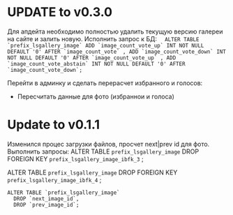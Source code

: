 # UPDATE to v0.3.0

Для апдейта необходимо полностью удалить текущую версию галереи на сайте и залить новую.
Исполнить запрос к БД:
```  ALTER TABLE `prefix_lsgallery_image`
	ADD `image_count_vote_up` INT NOT NULL DEFAULT '0' AFTER `image_count_vote` ,
	ADD `image_count_vote_down` INT NOT NULL DEFAULT '0' AFTER `image_count_vote_up` ,
	ADD `image_count_vote_abstain` INT NOT NULL DEFAULT '0' AFTER `image_count_vote_down`;```

Перейти в админку и сделать перерасчет избранного и голосов:
  - Пересчитать данные для фото (избраннои и голоса)

# Update to v0.1.1

Изменился процес загрузки файлов, просчет next|prev id для фото.
Выполнить запросы:
  ALTER TABLE `prefix_lsgallery_image` DROP FOREIGN KEY `prefix_lsgallery_image_ibfk_3` ;

  ALTER TABLE `prefix_lsgallery_image` DROP FOREIGN KEY `prefix_lsgallery_image_ibfk_4` ;

	ALTER TABLE `prefix_lsgallery_image`
	  DROP `next_image_id`,
	  DROP `prev_image_id`;

